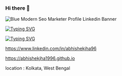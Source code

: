 ### Hi there 👋

![Blue Modern Seo Marketer Profile Linkedin Banner](https://user-images.githubusercontent.com/110034812/216015140-c46d8c1c-d819-467a-ae7f-6c80c2b33a09.png)

 
 [![Typing SVG](https://readme-typing-svg.demolab.com?font=Fira+Code&pause=1000&width=435&lines=i+am+full+stack+developer)](https://git.io/typing-svg)
 
 <a href="https://git.io/typing-svg"><img src="https://readme-typing-svg.demolab.com?font=Fira+Code&pause=1000&width=435&lines=i+am+full+stack+developer" alt="Typing SVG" /></a>

https://www.linkedin.com/in/abhishekjha96


https://abhishekjha1996.github.io

location : Kolkata, West Bengal


